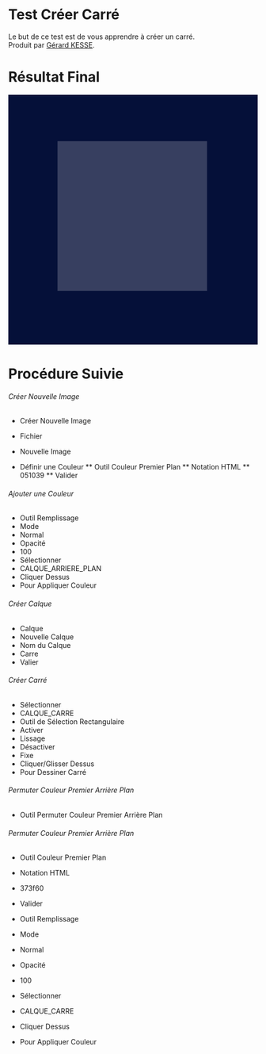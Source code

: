 # Test Créer Carré 

Le but de ce test est de vous apprendre à créer un carré.  
Produit par 
[Gérard KESSE](https://github.com/gkesse/ "https://github.com/gkesse").

# Résultat Final

![Logo.png](https://raw.githubusercontent.com/gkesse/ReadyGimp/master/Forme_Geometrique/Carre.png)

# Procédure Suivie

###### Créer Nouvelle Image

* Créer Nouvelle Image
 * Fichier
 * Nouvelle Image

* Définir une Couleur
** Outil Couleur Premier Plan
** Notation HTML
** 051039
** Valider

###### Ajouter une Couleur

* Outil Remplissage
* Mode
* Normal
* Opacité
* 100
* Sélectionner
* CALQUE_ARRIERE_PLAN
* Cliquer Dessus
* Pour Appliquer Couleur

###### Créer Calque

* Calque
* Nouvelle Calque
* Nom du Calque
* Carre
* Valier

###### Créer Carré

* Sélectionner
* CALQUE_CARRE
* Outil de Sélection Rectangulaire
* Activer
* Lissage
* Désactiver
* Fixe
* Cliquer/Glisser Dessus
* Pour Dessiner Carré

###### Permuter Couleur Premier Arrière Plan

* Outil Permuter Couleur Premier Arrière Plan

###### Permuter Couleur Premier Arrière Plan

* Outil Couleur Premier Plan
* Notation HTML
* 373f60
* Valider


* Outil Remplissage
* Mode
* Normal
* Opacité
* 100
* Sélectionner
* CALQUE_CARRE
* Cliquer Dessus
* Pour Appliquer Couleur
